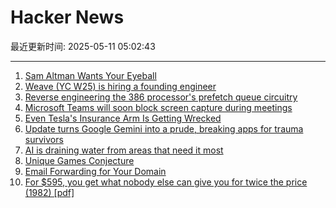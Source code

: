 # Hacker News

最近更新时间: 2025-05-11 05:02:43

--- 
1. [Sam Altman Wants Your Eyeball](https://www.privacyguides.org/articles/2025/05/10/sam-altman-wants-your-eyeball/) 
2. [Weave (YC W25) is hiring a founding engineer](https://www.ycombinator.com/companies/weave-3/jobs) 
3. [Reverse engineering the 386 processor's prefetch queue circuitry](http://www.righto.com/2025/05/386-prefetch-circuitry-reverse-engineered.html) 
4. [Microsoft Teams will soon block screen capture during meetings](https://www.bleepingcomputer.com/news/microsoft/microsoft-teams-will-soon-block-screen-capture-during-meetings/) 
5. [Even Tesla's Insurance Arm Is Getting Wrecked](https://insideevs.com/news/759156/tesla-insurance-loss-higher-average/) 
6. [Update turns Google Gemini into a prude, breaking apps for trauma survivors](https://www.theregister.com/2025/05/08/google_gemini_update_prevents_disabling/) 
7. [AI is draining water from areas that need it most](https://www.bloomberg.com/graphics/2025-ai-impacts-data-centers-water-data) 
8. [Unique Games Conjecture](https://en.wikipedia.org/wiki/Unique_games_conjecture) 
9. [Email Forwarding for Your Domain](https://mailwip.com) 
10. [For $595, you get what nobody else can give you for twice the price (1982) [pdf]](https://s3data.computerhistory.org/brochures/commodore.commodore64.1982.102646264.pdf) 
